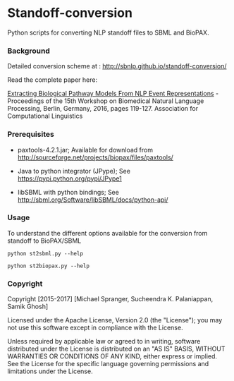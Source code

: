 # Standoff-conversion
Python scripts for converting NLP standoff files to SBML and BioPAX.

### Background
Detailed conversion scheme at : http://sbnlp.github.io/standoff-conversion/

Read the complete paper here:

[Extracting Biological Pathway Models From NLP Event Representations](http://aclweb.org/anthology/W/W16/W16-2916.pdf) - Proceedings of the 15th Workshop on Biomedical Natural Language Processing, Berlin, Germany, 2016, pages 119-127. Association for Computational Linguistics

### Prerequisites

* paxtools-4.2.1.jar;
Available for download from http://sourceforge.net/projects/biopax/files/paxtools/

* Java to python integrator (JPype); See https://pypi.python.org/pypi/JPype1

* libSBML with python bindings; See http://sbml.org/Software/libSBML/docs/python-api/

### Usage

To  understand the different options available for the conversion from standoff to BioPAX/SBML

``` python st2sbml.py --help ```

```python st2biopax.py --help ```


### Copyright

Copyright [2015-2017] [Michael Spranger, Sucheendra K. Palaniappan, Samik Ghosh]

Licensed under the Apache License, Version 2.0 (the "License");
you may not use this software except in compliance with the License.

Unless required by applicable law or agreed to in writing, software
distributed under the License is distributed on an "AS IS" BASIS,
WITHOUT WARRANTIES OR CONDITIONS OF ANY KIND, either express or implied.
See the License for the specific language governing permissions and
limitations under the License.
